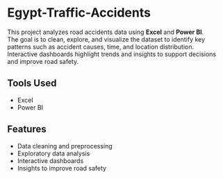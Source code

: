 # Egypt-Traffic-Accidents

This project analyzes road accidents data using **Excel** and **Power BI**.  
The goal is to clean, explore, and visualize the dataset to identify key patterns such as accident causes, time, and location distribution.  
Interactive dashboards highlight trends and insights to support decisions and improve road safety.

## Tools Used
- Excel
- Power BI

## Features
- Data cleaning and preprocessing
- Exploratory data analysis
- Interactive dashboards
- Insights to improve road safety
